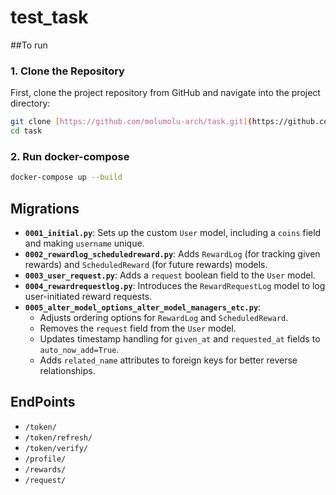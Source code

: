 # test_task

##To run 

### 1. Clone the Repository

First, clone the project repository from GitHub and navigate into the project directory:

```bash
git clone [https://github.com/molumolu-arch/task.git](https://github.com/molumolu-arch/task.git)
cd task
```

### 2. Run docker-compose
```bash
docker-compose up --build
```

## Migrations 

* **`0001_initial.py`**: Sets up the custom `User` model, including a `coins` field and making `username` unique.
* **`0002_rewardlog_scheduledreward.py`**: Adds `RewardLog` (for tracking given rewards) and `ScheduledReward` (for future rewards) models.
* **`0003_user_request.py`**: Adds a `request` boolean field to the `User` model.
* **`0004_rewardrequestlog.py`**: Introduces the `RewardRequestLog` model to log user-initiated reward requests.
* **`0005_alter_model_options_alter_model_managers_etc.py`**:
    * Adjusts ordering options for `RewardLog` and `ScheduledReward`.
    * Removes the `request` field from the `User` model.
    * Updates timestamp handling for `given_at` and `requested_at` fields to `auto_now_add=True`.
    * Adds `related_name` attributes to foreign keys for better reverse relationships.
## EndPoints 

* `/token/`
* `/token/refresh/`
* `/token/verify/`
* `/profile/`
* `/rewards/`
* `/request/`
